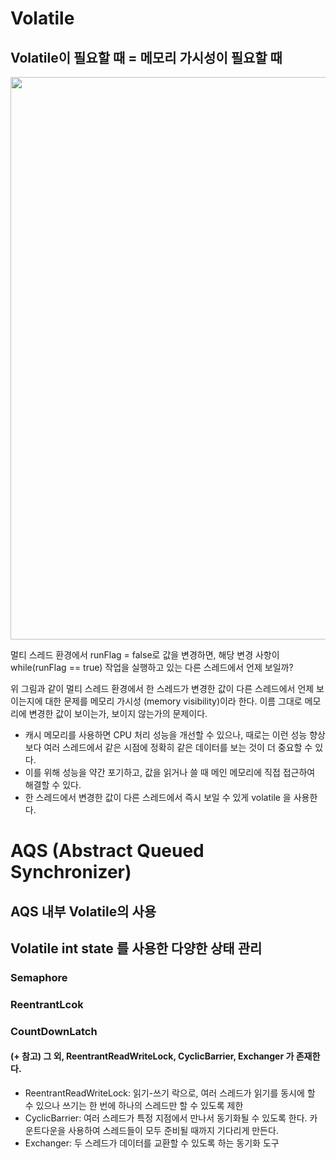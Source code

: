 # Volatile
## Volatile이 필요할 때 = 메모리 가시성이 필요할 때

<img src="https://github.com/user-attachments/assets/f769aa76-286c-4c9b-b5a2-28a884d8927e" width=900>

멀티 스레드 환경에서 runFlag = false로 값을 변경하면, 해당 변경 사항이 while(runFlag == true) 작업을 실행하고 있는 다른 스레드에서 언제 보일까?


위 그림과 같이 멀티 스레드 환경에서 한 스레드가 변경한 값이 다른 스레드에서 언제 보이는지에 대한 문제를 메모리 가시성
(memory visibility)이라 한다. 이름 그대로 메모리에 변경한 값이 보이는가, 보이지 않는가의 문제이다.

+ 캐시 메모리를 사용하면 CPU 처리 성능을 개선할 수 있으나, 때로는 이런 성능 향상보다 여러 스레드에서 같은
시점에 정확히 같은 데이터를 보는 것이 더 중요할 수 있다.
+ 이를 위해 성능을 약간 포기하고, 값을 읽거나 쓸 때 메인 메모리에 직접 접근하여 해결할 수 있다.
+ 한 스레드에서 변경한 값이 다른 스레드에서 즉시 보일 수 있게 volatile 을 사용한다.


# AQS (Abstract Queued Synchronizer)
## AQS 내부 Volatile의 사용


## Volatile int state 를 사용한 다양한 상태 관리
### Semaphore


### ReentrantLcok


### CountDownLatch


#### (+ 참고) 그 외, ReentrantReadWriteLock, CyclicBarrier, Exchanger 가 존재한다.
+ ReentrantReadWriteLock: 읽기-쓰기 락으로, 여러 스레드가 읽기를 동시에 할 수 있으나 쓰기는 한 번에 하나의 스레드만 할 수 있도록 제한
+ CyclicBarrier: 여러 스레드가 특정 지점에서 만나서 동기화될 수 있도록 한다. 카운트다운을 사용하여 스레드들이 모두 준비될 때까지 기다리게 만든다.
+ Exchanger: 두 스레드가 데이터를 교환할 수 있도록 하는 동기화 도구




